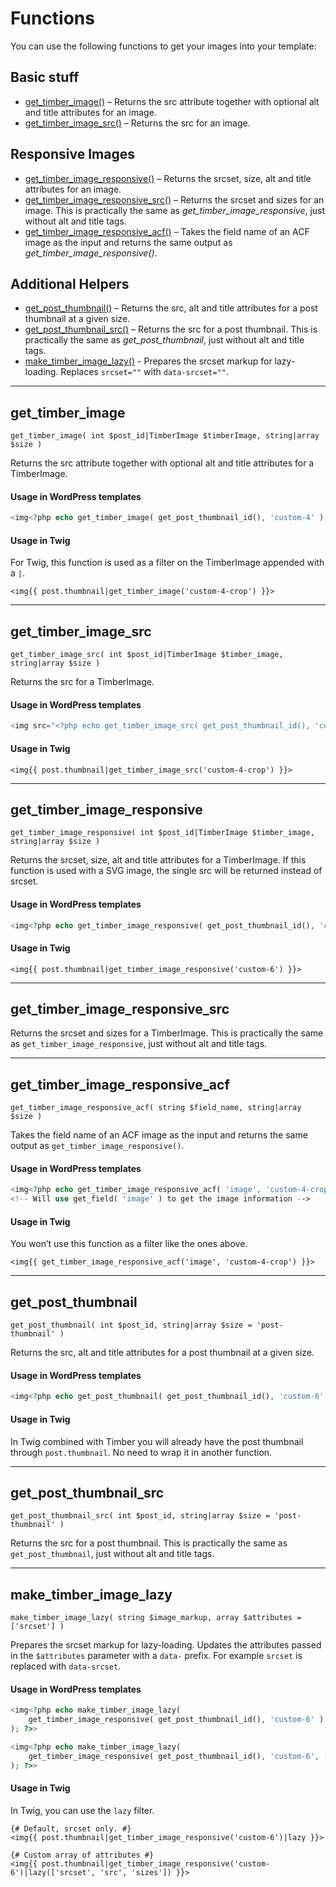 # Functions

You can use the following functions to get your images into your template:

## Basic stuff

* [get_timber_image()](#get_timber_image) – Returns the src attribute together with optional alt and title attributes for an image.
* [get_timber_image_src()](#get_timber_image_src) – Returns the src for an image.

## Responsive Images

* [get_timber_image_responsive()](#get_timber_image_responsive) – Returns the srcset, size, alt and title attributes for an image.
* [get_timber_image_responsive_src()](#get_timber_image_responsive_src) – Returns the srcset and sizes for an image. This is practically the same as *get_timber_image_responsive*, just without alt and title tags.
* [get_timber_image_responsive_acf()](#get_timber_image_responsive_acf) – Takes the field name of an ACF image as the input and returns the same output as *get_timber_image_responsive()*.

## Additional Helpers

* [get_post_thumbnail()](#get_post_thumbnail) – Returns the src, alt and title attributes for a post thumbnail at a given size.
* [get_post_thumbnail_src()](#get_post_thumbnail_src) – Returns the src for a post thumbnail. This is practically the same as *get_post_thumbnail*, just without alt and title tags.
* [make_timber_image_lazy()](#make_timber_image_lazy) - Prepares the srcset markup for lazy-loading. Replaces `srcset=""` with `data-srcset=""`.
---

## get_timber_image

`get_timber_image( int $post_id|TimberImage $timberImage, string|array $size )`

Returns the src attribute together with optional alt and title attributes for a TimberImage.

#### Usage in WordPress templates

```php
<img<?php echo get_timber_image( get_post_thumbnail_id(), 'custom-4' ); ?>>
```

#### Usage in Twig

For Twig, this function is used as a filter on the TimberImage appended with a `|`.

```twig
<img{{ post.thumbnail|get_timber_image('custom-4-crop') }}>
```

---

## get_timber_image_src

`get_timber_image_src( int $post_id|TimberImage $timber_image, string|array $size )`

Returns the src for a TimberImage.

#### Usage in WordPress templates

```php
<img src="<?php echo get_timber_image_src( get_post_thumbnail_id(), 'custom-4-crop' ); ?>">
```

#### Usage in Twig

```twig
<img{{ post.thumbnail|get_timber_image_src('custom-4-crop') }}>
```

---

## get_timber_image_responsive

`get_timber_image_responsive( int $post_id|TimberImage $timber_image, string|array $size )`

Returns the srcset, size, alt and title attributes for a TimberImage. If this function is used with a SVG image, the single src will be returned instead of srcset.

#### Usage in WordPress templates

```php
<img<?php echo get_timber_image_responsive( get_post_thumbnail_id(), 'custom-6' ); ?>>
```

#### Usage in Twig

```twig
<img{{ post.thumbnail|get_timber_image_responsive('custom-6') }}>
```

---

## get_timber_image_responsive_src

Returns the srcset and sizes for a TimberImage. This is practically the same as `get_timber_image_responsive`, just without alt and title tags.

---

## get_timber_image_responsive_acf

`get_timber_image_responsive_acf( string $field_name, string|array $size )`

Takes the field name of an ACF image as the input and returns the same output as `get_timber_image_responsive()`.

#### Usage in WordPress templates

```php
<img<?php echo get_timber_image_responsive_acf( 'image', 'custom-4-crop' ); ?>>
<!-- Will use get_field( 'image' ) to get the image information -->
```

#### Usage in Twig

You won’t use this function as a filter like the ones above.

```twig
<img{{ get_timber_image_responsive_acf('image', 'custom-4-crop') }}>
```

---

## get_post_thumbnail

`get_post_thumbnail( int $post_id, string|array $size = 'post-thumbnail' )`

Returns the src, alt and title attributes for a post thumbnail at a given size.

#### Usage in WordPress templates

```php
<img<?php echo get_post_thumbnail( get_post_thumbnail_id(), 'custom-6' ); ?>>
```

#### Usage in Twig

In Twig combined with Timber you will already have the post thumbnail through `post.thumbnail`. No need to wrap it in another function.

---

## get_post_thumbnail_src

`get_post_thumbnail_src( int $post_id, string|array $size = 'post-thumbnail' )`

Returns the src for a post thumbnail. This is practically the same as `get_post_thumbnail`, just without alt and title tags.

---

## make_timber_image_lazy

`make_timber_image_lazy( string $image_markup, array $attributes = ['srcset'] )`

Prepares the srcset markup for lazy-loading. Updates the attributes passed in the `$attributes` parameter with a `data-` prefix. For example `srcset` is replaced with `data-srcset`.

#### Usage in WordPress templates

```php
<img<?php echo make_timber_image_lazy(
	get_timber_image_responsive( get_post_thumbnail_id(), 'custom-6' )
); ?>>

<img<?php echo make_timber_image_lazy(
	get_timber_image_responsive( get_post_thumbnail_id(), 'custom-6', ['srcset', 'src', 'sizes'] )
); ?>>
```

#### Usage in Twig

In Twig, you can use the `lazy` filter.

```twig
{# Default, srcset only. #}
<img{{ post.thumbnail|get_timber_image_responsive('custom-6')|lazy }}>

{# Custom array of attributes #}
<img{{ post.thumbnail|get_timber_image_responsive('custom-6')|lazy(['srcset', 'src', 'sizes']) }}>
```
